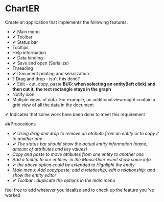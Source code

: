 # ChartER
Create an application that implements the following features:
 * ✔ Main menu
 * ✔ Toolbar
 * ✔ Status bar
 * Tooltips
 * Help information
 * ✔ Data binding
 * ✔ Save and open (Serialize)
 * Threading
 * ✔ Document printing and serialization
 * ? Drag and drop - isn't this done?
 * ✔ Edit - cut, copy, paste  **BUG: when selecting an entity(left click) and then cut it, the rect rectangle stays in the graph** 
 * Notify icon
 * Multiple views of data. For example, an additional view might contain a grid view of all the data in the document
 
 ✔ Indicates that some work have been done to meet this requirement
 
 ##Propositions
 * _✔ Using drag and drop to remove an atribute from an entity or to copy it to another one_
 * _✔ The status bar should show the actual entity information (name, amount of attributes and key values)_
 * _Copy and paste to move attibutes from one entity to another one_
 * _Add a tooltip to our entities: in the MouseOver event show some info_
 * _✔ the above option could be extended to Highlight the entity_
 * _Main menu: Add copy/paste; add a relatioship; edit a relationship; and show the entity editor_
 * _✔ Toolbar : duplicate the options in the main menu_
 
 feel free to add whatever you idealize and to check up the feature you 've worked
